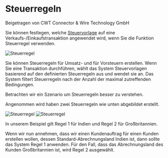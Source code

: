 <!-- add-breadcrumbs -->
# Steuerregeln
<span class="text-muted contributed-by">Beigetragen von CWT Connector & Wire Technology GmbH</span>

Sie können festlegen, welche [Steuervorlage](/docs/user/manual/de/setting-up/setting-up-taxes.html) auf eine Verkaufs-/Einkaufstransaktion angewendet wird, wenn Sie die Funktion Steuerregel verwenden.

<img class="screenshot" alt="Steuerregel" src="{{docs_base_url}}/assets/img/accounts/tax-rule.png">

Sie können Steuerregeln für Umsatz- und für Vorsteuern erstellen. Wenn Sie eine Transaktion durchführen, wählt das System Steuervorlagen basierend auf den definierten Steuerregeln aus und wendet sie an. Das System filtert Steuerregeln nach der Anzahl der maximal zutreffenden Bedingungen.

Betrachten wir ein Szenario um Steuerregeln besser zu verstehen.

Angenommen wird haben zwei Steuerregeln wie unten abgebildet erstellt.

<img class="screenshot" alt="Steuerregel" src="{{docs_base_url}}/assets/img/accounts/tax-rule-1.png">

<img class="screenshot" alt="Steuerregel" src="{{docs_base_url}}/assets/img/accounts/tax-rule-2.png">

In unserem Beispiel gilt Regel 1 für Indien und Regel 2 für Großbritannien.

Wenn wir nun annehmen, dass wir einen Kundenauftrag für einen Kunden erstellen wollen, dessen Standard-Abrechnungsland Indien ist, dann sollte das System Regel 1 anwenden. Für den Fall, dass das Abrechnungsland des Kunden Großbritannien ist, wird Regel 2 ausgewählt.
